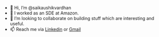- 👋 Hi, I’m @saikaushikvardhan
- 🌱 I worked as an SDE at Amazon.
- 💞️ I’m looking to collaborate on building stuff which are interesting and useful.
- 📫 Reach me via [Linkedin](https://www.linkedin.com/in/saikaushikvardhan/) or [Gmail](saikaushikvardhan@gmail.com)
